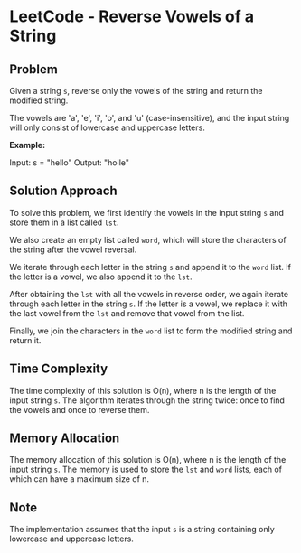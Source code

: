 # LeetCode - Reverse Vowels of a String

## Problem

Given a string `s`, reverse only the vowels of the string and return the modified string.

The vowels are 'a', 'e', 'i', 'o', and 'u' (case-insensitive), and the input string will only consist of lowercase and uppercase letters.

**Example:**

Input: s = "hello"
Output: "holle"

## Solution Approach

To solve this problem, we first identify the vowels in the input string `s` and store them in a list called `lst`.

We also create an empty list called `word`, which will store the characters of the string after the vowel reversal.

We iterate through each letter in the string `s` and append it to the `word` list. If the letter is a vowel, we also append it to the `lst`.

After obtaining the `lst` with all the vowels in reverse order, we again iterate through each letter in the string `s`. If the letter is a vowel, we replace it with the last vowel from the `lst` and remove that vowel from the list.

Finally, we join the characters in the `word` list to form the modified string and return it.

## Time Complexity

The time complexity of this solution is O(n), where n is the length of the input string `s`. The algorithm iterates through the string twice: once to find the vowels and once to reverse them.

## Memory Allocation

The memory allocation of this solution is O(n), where n is the length of the input string `s`. The memory is used to store the `lst` and `word` lists, each of which can have a maximum size of n.

## Note

The implementation assumes that the input `s` is a string containing only lowercase and uppercase letters.
